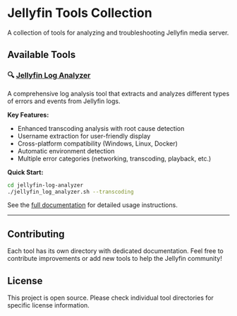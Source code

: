 # Jellyfin Tools Collection

A collection of tools for analyzing and troubleshooting Jellyfin media server.

## Available Tools

### 🔍 [Jellyfin Log Analyzer](./jellyfin-log-analyzer/)

A comprehensive log analysis tool that extracts and analyzes different types of errors and events from Jellyfin logs.

**Key Features:**
- Enhanced transcoding analysis with root cause detection
- Username extraction for user-friendly display
- Cross-platform compatibility (Windows, Linux, Docker)
- Automatic environment detection
- Multiple error categories (networking, transcoding, playback, etc.)

**Quick Start:**
```bash
cd jellyfin-log-analyzer
./jellyfin_log_analyzer.sh --transcoding
```

See the [full documentation](./jellyfin-log-analyzer/README.md) for detailed usage instructions.

---

## Contributing

Each tool has its own directory with dedicated documentation. Feel free to contribute improvements or add new tools to help the Jellyfin community!

## License

This project is open source. Please check individual tool directories for specific license information.
